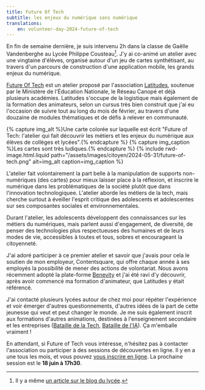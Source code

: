 ```yaml
---
title: Future Of Tech
subtitle: les enjeux du numérique sans numérique
translations:
    en: volunteer-day-2024-future-of-tech
---
```


En fin de semaine dernière, je suis intervenu 2h dans la classe de Gaëlle Vandenberghe au Lycée Philippe Cousteau[^blog]. J'y ai co-animé un atelier avec une vingtaine d'élèves, organisé autour d'un jeu de cartes synthétisant, au travers d'un parcours de construction d'une application mobile, les grands enjeux du numérique.

[^blog]: Il y a même [un article sur le blog du lycée](https://blogpeda.ac-bordeaux.fr/lyceesphilippecousteau/2024/05/24/atelier-future-of-tech/).

[Future Of Tech](https://www.futureoftech.fr/) est un atelier proposé par l'association [Latitudes](https://www.latitudes.cc/), soutenue par le Ministère de l'Éducation Nationale, le Réseau Canopé et déjà plusieurs académies. Latitudes s'occupe de la logistique mais également de la formation des animateurs, selon un cursus très bien construit que j'ai eu l'occasion de suivre tout au long du mois de février, au travers d'une douzaine de modules thématiques et de défis à relever en communauté.

{% capture img_alt %}Une carte colorée sur laquelle est écrit "Future of Tech: l'atelier qui fait découvrir les métiers et les enjeux du numérique aux élèves de collèges et lycées".{% endcapture %} {% capture img_caption %}Les cartes sont très ludiques.{% endcapture %} {% include rwd-image.html.liquid
path="/assets/images/citoyen/2024-05-31/future-of-tech.png"
alt=img_alt
caption=img_caption
%}

L'atelier fait volontairement la part belle à la manipulation de supports non-numériques (des cartes) pour mieux laisser place à la réflexion, et inscrire le numérique dans les problématiques de la société plutôt que dans l'innovation technologiquee. L'atelier aborde les métiers de la tech, mais cherche surtout à éveiller l'esprit critique des adolescents et adolescentes sur ses composantes sociales et environnementales.

Durant l'atelier, les adolescents développent des connaissances sur les métiers du numériques, mais parlent aussi d'engagement, de diversité, de penser des technologies plus respectueuses des humaines et de leurs modes de vie, accessibles à toutes et tous, sobres et encourageant la citoyenneté.

J'ai adoré participer à ce premier atelier et savoir que j'avais pour cela le soutien de mon employeur, Contentsquare, qui offre chaque année à ses employés la possibilité de mener des actions de volontariat. Nous avons récemment adopté la plate-forme [Benevity](https://benevity.com/) et j'ai été ravi d'y découvrir, après avoir commencé ma formation d'animateur, que Latitudes y était référencé.

J'ai contacté plusieurs lycées autour de chez moi pour répéter l'expérience et voir émerger d'autres questionnements, d'autres idées de la part de cette jeunesse qui veut et peut changer le monde. Je me suis également inscrit aux formations d'autres animations, destinées à l'enseignement secondaire et les entreprises ([Bataille de la Tech](https://www.batailledelatech.org/), [Bataille de l'IA](https://www.batailledelia.org/)). Ça m'emballe vraiment !

En attendant, si Future of Tech vous intéresse, n'hésitez pas à contacter l'association ou participer à des sessions de découvertes en ligne. Il y en a une tous les mois, et vous pouvez [vous inscrire en ligne](https://airtable.com/app8JQDMcKiz2uCUu/shrfPxdNNQVsDJV15 "S'inscrire en ligne pour une session de découverte Future of Tech"). La prochaine session est le **18 juin à 17h30**.

